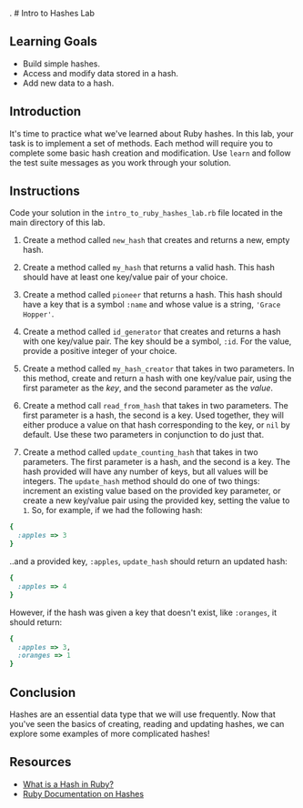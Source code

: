 . # Intro to Hashes Lab

## Learning Goals

- Build simple hashes.
- Access and modify data stored in a hash.
- Add new data to a hash.

## Introduction

It's time to practice what we've learned about Ruby hashes. In this lab, your
task is to implement a set of methods. Each method will require you to complete
some basic hash creation and modification. Use `learn` and follow the test
suite messages as you work through your solution.

## Instructions

Code your solution in the `intro_to_ruby_hashes_lab.rb` file located in the main
directory of this lab.

1. Create a method called `new_hash` that creates and returns a new, empty
   hash.

2. Create a method called `my_hash` that returns a valid hash. This hash should
   have at least one key/value pair of your choice.

3. Create a method called `pioneer` that returns a hash. This hash should have a
   key that is a symbol `:name` and whose value is a string, `'Grace Hopper'`.

4. Create a method called `id_generator` that creates and returns a hash with
   one key/value pair. The key should be a symbol, `:id`. For the value, provide a
   positive integer of your choice.

5. Create a method called `my_hash_creator` that takes in two parameters. In
   this method, create and return a hash with one key/value pair, using the first
   parameter as the _key_, and the second parameter as the _value_.

6. Create a method call `read_from_hash` that takes in two parameters. The first
   parameter is a hash, the second is a key. Used together, they will either
   produce a value on that hash corresponding to the key, or `nil` by default. Use
   these two parameters in conjunction to do just that.

7. Create a method called `update_counting_hash` that takes in two parameters.
   The first parameter is a hash, and the second is a key. The hash provided will
   have any number of keys, but all values will be integers. The `update_hash`
   method should do one of two things: increment an existing value based on the
   provided key parameter, or create a new key/value pair using the provided key,
   setting the value to `1`. So, for example, if we had the following hash:

```ruby
{
  :apples => 3
}
```

..and a provided key, `:apples`, `update_hash` should return an updated
hash:

```ruby
{
  :apples => 4
}
```

However, if the hash was given a key that doesn't exist, like `:oranges`, it
should return:

```ruby
{
  :apples => 3,
  :oranges => 1
}
```

## Conclusion

Hashes are an essential data type that we will use frequently. Now that you've
seen the basics of creating, reading and updating hashes, we can explore
some examples of more complicated hashes!

## Resources

- [What is a Hash in Ruby?](http://ruby.about.com/od/rubyfeatures/a/hashes.htm)
- [Ruby Documentation on Hashes](https://ruby-doc.org/core-2.5.1/Hash.html)

[rand]: https://ruby-doc.org/core-2.5.0/Random.html
